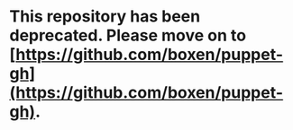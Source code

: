 # This repository has been deprecated. Please move on to [https://github.com/boxen/puppet-gh](https://github.com/boxen/puppet-gh).
